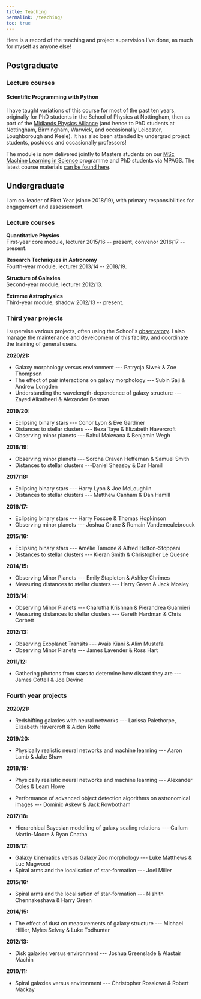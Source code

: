 ```yaml
---
title: Teaching
permalink: /teaching/
toc: true
---
```


Here is a record of the teaching and project supervision I've done, as much for myself as anyone else!

## Postgraduate

### Lecture courses

#### Scientific Programming with Python

I have taught variations of this course for most of the past ten years, originally for PhD students in the School of Physics at Nottingham, then as part of the [Midlands Physics Alliance](https://warwick.ac.uk/fac/sci/physics/mpags) (and hence to PhD students at Nottingham, Birmingham, Warwick, and occasionally Leicester, Loughborough and Keele). It has also been attended by undergrad project students, postdocs and occasionally professors!

The module is now delivered jointly to Masters students on our [MSc Machine Learning in Science](https://www.nottingham.ac.uk/pgstudy/course/taught/machine-learning-in-science-msc) programme and PhD students via MPAGS. The latest course materials [can be found here](http://mpags-python.github.io).

## Undergraduate

I am co-leader of First Year (since 2018/19), with primary responsibilities for 
engagement and assessement.

### Lecture courses

**Quantitative Physics**  
First-year core module, lecturer 2015/16 -- present, convenor 2016/17 -- present.

**Research Techniques in Astronomy**  
Fourth-year module, lecturer 2013/14 -- 2018/19.

**Structure of Galaxies**  
Second-year module, lecturer 2012/13.

**Extreme Astrophysics**  
Third-year module, shadow 2012/13 -- present.

### Third year projects

I supervise various projects, often using the School's <a href="https://www.nottingham.ac.uk/astronomy/observatory.php">observatory</a>.
I also manage the maintenance and development of this facility, and coordinate the training of general users.

**2020/21:**  
* Galaxy morphology versus environment --- Patrycja Siwek &amp; Zoe Thompson
* The effect of pair interactions on galaxy morphology --- Subin Saji &amp; Andrew Longden
* Understanding the wavelength-dependence of galaxy structure --- Zayed Alkatheeri &amp; Alexander Berman

**2019/20:**  
* Eclipsing binary stars --- Conor Lyon &amp; Eve Gardiner
* Distances to stellar clusters --- Beza Taye &amp; Elizabeth Havercroft
* Observing minor planets --- Rahul Makwana &amp; Benjamin Wegh

**2018/19:**  
* Observing minor planets --- Sorcha Craven Heffernan &amp; Samuel Smith
* Distances to stellar clusters ---Daniel Sheasby &amp; Dan Hamill

**2017/18:**  
* Eclipsing binary stars --- Harry Lyon &amp; Joe McLoughlin
* Distances to stellar clusters --- Matthew Canham &amp; Dan Hamill

**2016/17:**  
* Eclipsing binary stars --- Harry Foscoe &amp; Thomas Hopkinson
* Observing minor planets --- Joshua Crane &amp; Romain Vandemeulebrouck

**2015/16:**  
* Eclipsing binary stars --- Amélie Tamone &amp; Alfred Holton-Stoppani
* Distances to stellar clusters --- Kieran Smith &amp; Christopher Le Quesne

**2014/15:**  
* Observing Minor Planets --- Emily Stapleton &amp; Ashley Chrimes
* Measuring distances to stellar clusters --- Harry Green &amp; Jack Mosley

**2013/14:**  
* Observing Minor Planets --- Charutha Krishnan &amp; Pierandrea Guarnieri
* Measuring distances to stellar clusters --- Gareth Hardman &amp; Chris Corbett

**2012/13:**  
* Observing Exoplanet Transits --- Avais Kiani &amp; Alim Mustafa
* Observing Minor Planets ---  James Lavender &amp; Ross Hart

**2011/12:**  
* Gathering photons from stars to determine how distant they are --- James Cottell &amp; Joe Devine

### Fourth year projects

**2020/21:**  
* Redshifting galaxies with neural networks --- Larissa Palethorpe, Elizabeth Havercroft &amp; Aiden Rolfe

**2019/20:**  
* Physically realistic neural networks and machine learning --- Aaron Lamb &amp; Jake Shaw

**2018/19:**  
* Physically realistic neural networks and machine learning --- Alexander Coles &amp; Leam Howe

* Performance of advanced object detection
algorithms on astronomical images --- Dominic Askew &amp; Jack Rowbotham

**2017/18:**  
* Hierarchical Bayesian modelling of galaxy scaling relations --- Callum Martin-Moore &amp; Ryan Chatha

**2016/17:**  
* Galaxy kinematics versus Galaxy Zoo morphology --- Luke Matthews &amp; Luc Magwood
* Spiral arms and the localisation of star-formation --- Joel Miller

**2015/16:**  
* Spiral arms and the localisation of star-formation --- Nishith Chennakeshava &amp; Harry Green

**2014/15:**  
* The effect of dust on measurements of galaxy structure --- Michael Hillier, Myles Selvey &amp; Luke Todhunter

**2012/13:**  
* Disk galaxies versus environment --- Joshua Greenslade &amp; Alastair Machin

**2010/11:**  
* Spiral galaxies versus environment --- Christopher Rosslowe &amp; Robert Mackay
